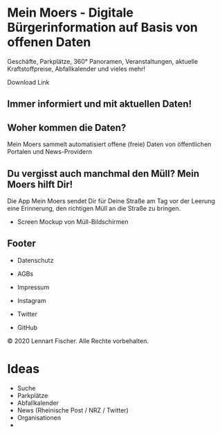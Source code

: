 # Mein Moers - Digitale Bürgerinformation auf Basis von offenen Daten

Geschäfte, Parkplätze, 360° Panoramen, Veranstaltungen, aktuelle Kraftstoffpreise, Abfallkalender und vieles mehr!

Download Link

## Immer informiert und mit aktuellen Daten!

## Woher kommen die Daten?

Mein Moers sammelt automatisiert offene (freie) Daten von öffentlichen Portalen und News-Providern

## Du vergisst auch manchmal den Müll? Mein Moers hilft Dir!

Die App Mein Moers sendet Dir für Deine Straße am Tag vor der Leerung eine Erinnerung, den richtigen Müll an die Straße zu bringen.

-   Screen Mockup von Müll-Bildschirmen

## Footer

-   Datenschutz
-   AGBs
-   Impressum

-   Instagram
-   Twitter
-   GitHub

&copy; 2020 Lennart Fischer. Alle Rechte vorbehalten.

# Ideas
* Suche
* Parkplätze
* Abfallkalender
* News (Rheinische Post / NRZ / Twitter)
* Organisationen
* 